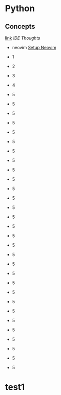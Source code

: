 # Python

## Concepts
[link](#test1)
*IDE Thoughts*

+ neovim [Setup Neovim](https://mattermost.com/blog/how-to-install-and-set-up-neovim-for-code-editing/ (basic Config, Learn as you go) )

* 1
* 2
* 3
* 4

* 5
* 5
* 5
* 5
* 5
* 5
* 5
* 5
* 5
* 5
* 5
* 5
* 5
* 5
* 5
* 5
* 5
* 5
* 5
* 5
* 5
* 5
* 5
* 5
* 5
* 5
* 5
* 5
* 5
* 5

# test1
